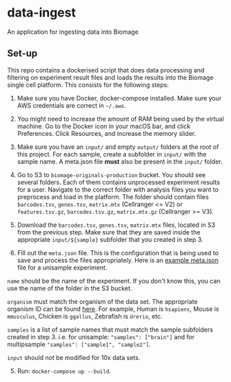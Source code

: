 data-ingest
===========

An application for ingesting data into Biomage

Set-up
------

This repo contains a dockerised script that does data processing and filtering on
experiment result files and loads the results into the Biomage single cell platform.
This consists for the following steps:

1. Make sure you have Docker, docker-compose installed. Make sure your AWS credentials
are correct in `~/.aws`.

2. You might need to increase the amount of RAM being used by
the virtual machine. Go to the Docker icon in your macOS
bar, and click Preferences. Click Resources, and increase the memory slider.

3. Make sure you have an `input/` and empty `output/` folders at the root of this project.
For each sample, create a subfolder in `input/` with the sample name. A meta.json file
**must** also be present in the `input/` folder.

4. Go to S3 to `biomage-originals-production` bucket. You should see several folders.
Each of them contains unprocessed experiment results for a user. Navigate to the correct
folder with analysis files you want to preprocess and load in the platform. The folder
should contain files `barcodes.tsv`, `genes.tsv`, `matrix.mtx` (Cellranger <= V2) 
or `features.tsv.gz`, `barcodes.tsv.gz`, `matrix.mtx.gz` (Cellranger >= V3).

5. Download the `barcodes.tsv`, `genes.tsv`, `matrix.mtx` files, located in S3 from the
previous step. Make sure that they are saved inside the appropriate `input/${sample}`
 subfolder that you created in step 3.

6. Fill out the `meta.json` file. This is the configuration that is being used to save
and process the files appropriately. Here is an [example meta.json](meta.json) file for
a unisample experiment.

`name` should be the name of the experiment. If you don't know this, you can use the name
of the folder in the S3 bucket.

`organism` must match the organism of the data set. The appropriate organism ID can be found
[here](https://biit.cs.ut.ee/gprofiler/page/organism-list). For example, Human is `hsapiens`,
Mouse is `mmusculus`, Chicken is `ggallus`,  Zebrafish is `drerio`, etc.

`samples` is a list of sample names that must match the sample subfolders created in step 3.
 i.e. for unisample: `"samples": ["brain"]` and for multipsample `"samples": ["sample1", "sample2"]`.

`input` should not be modified for 10x data sets.

5. Run: `docker-compose up --build`.
